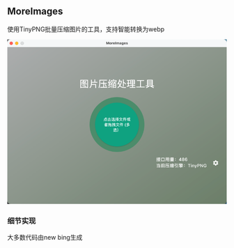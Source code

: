 ## MoreImages

使用TinyPNG批量压缩图片的工具，支持智能转换为webp


![img.png](arts/img.png)


### 细节实现

大多数代码由new bing生成